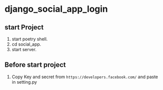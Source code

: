 # django_social_app_login

## start Project 
1. start poetry shell.
2. cd social_app.
3. start server.


## Before start project 
1. Copy Key and secret from `https://developers.facebook.com/` and paste in setting.py


